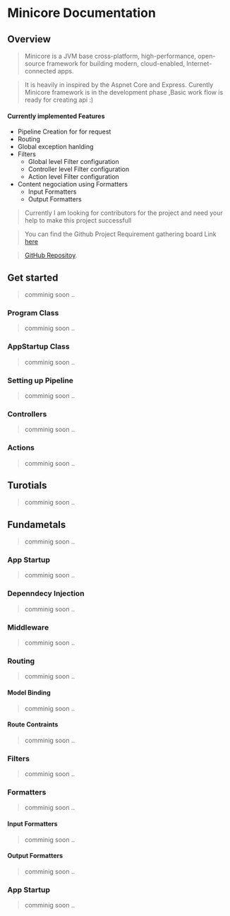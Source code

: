 # Minicore Documentation

## Overview

> Minicore is a JVM base cross-platform, high-performance, open-source framework for building modern, cloud-enabled, Internet-connected apps.

> It is heavily in inspired by the Aspnet Core and Express. Curently Minicore framework is in the development phase ,Basic work flow is ready for creating api :)

#### Currently implemented Features

- Pipeline Creation for for request
- Routing
- Global exception hanlding
- Filters
  - Global level Filter configuration
  - Controller level Filter configuration
  - Action level Filter configuration
- Content negociation using Formatters
  - Input Formatters
  - Output Formatters

> Currently I am looking for contributors for the project and need your help to make this project successfull

> You can find the Github Project Requirement gathering board Link [here](https://github.com/users/priyanhsu10/projects/2)

> [GitHub Repositoy](https://github.com/priyanhsu10/minicore).

## Get started

> comminig soon ..

### Program Class

> comminig soon ..

### AppStartup Class

> comminig soon ..

### Setting up Pipeline

> comminig soon ..

### Controllers

> comminig soon ..

### Actions

> comminig soon ..

## Turotials

> comminig soon ..

## Fundametals

> comminig soon ..

### App Startup

> comminig soon ..

### Depenndecy Injection

> comminig soon ..

### Middleware

> comminig soon ..

### Routing

> comminig soon ..

#### Model Binding

> comminig soon ..

#### Route Contraints

> comminig soon ..

### Filters

> comminig soon ..

### Formatters

> comminig soon ..

#### Input Formatters

> comminig soon ..

#### Output Formatters

> comminig soon ..

### App Startup

> comminig soon ..

